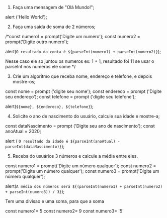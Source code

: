 1. Faça uma mensagem de "Olá Mundo!";

alert ('Hello World');


2. Faça uma saída de soma de 2 números;

/*const numero1 = prompt('Digite um numero');
const numero2 = prompt('Digite outro numero');

alert(`O resultado da conta é ${parseInt(numero1) + parseInt(numero2)}`);

Nesse caso ele so juntou os numeros ex: 1 + 1, resultado foi 11 se usar o parseInt nos numeros ele some
*/

3. Crie um algoritmo que receba nome, endereço e telefone, e depois mostre-os;

const nome = prompt ('digite seu nome');
const endereco = prompt ('Digite seu endereço');
const telefone = prompt ('digite seu telefone');

alert(`${nome}, ${endereco}, ${telefone}`);

4. Solicite o ano de nascimento do usuário, calcule sua idade e mostre-a;

const dataNascimento = prompt ('Digite seu ano de nascimento');
const anoAtual = 2020;

alert ( `O resultado da idade é ${parseInt(anoAtual) - parseInt(dataNascimento)}`);


5. Receba do usuários 3 números e calcule a média entre eles.

const numero1 = prompt('Digite um número qualquer');
const numero2 = prompt('Digite um número qualquer');
const numero3 = prompt('Digite um número qualquer');

alert(`A média dos números será ${(parseInt(numero1) + parseInt(numero2) + parseInt(numero3)) / 3}`);

Tem uma divisao e uma soma, para que a soma 


const numero1= 5
const numero2= 9
const numero3= '5'